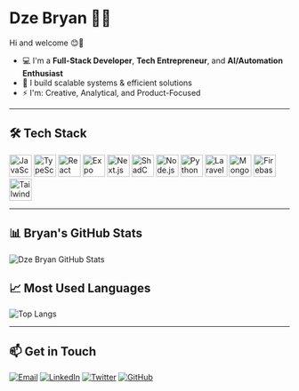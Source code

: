 # Dze Bryan 👨‍💻

Hi and welcome 😊👋

* 💻 I'm a **Full-Stack Developer**, **Tech Entrepreneur**, and **AI/Automation Enthusiast**  
* 🚀 I build scalable systems & efficient solutions  
* ⚡ I'm: Creative, Analytical, and Product-Focused  

---

## 🛠 Tech Stack

<p align="left">
  <img src="https://cdn.jsdelivr.net/gh/devicons/devicon/icons/javascript/javascript-original.svg" alt="JavaScript" width="40" height="40"/>
  <img src="https://cdn.jsdelivr.net/gh/devicons/devicon/icons/typescript/typescript-original.svg" alt="TypeScript" width="40" height="40"/>
  <img src="https://cdn.jsdelivr.net/gh/devicons/devicon/icons/react/react-original.svg" alt="React" width="40" height="40"/>
  <img src="https://avatars.githubusercontent.com/u/12504344?s=200&v=4" alt="Expo" width="40" height="40"/> <!-- Expo -->
  <img src="https://cdn.jsdelivr.net/gh/devicons/devicon/icons/nextjs/nextjs-original.svg" alt="Next.js" width="40" height="40"/>
<img src="https://cdn.jsdelivr.net/gh/shadcn/ui/apps/www/public/icons/icon.png" alt="ShadCN UI" width="40" height="40"/>
  <img src="https://cdn.jsdelivr.net/gh/devicons/devicon/icons/nodejs/nodejs-original.svg" alt="Node.js" width="40" height="40"/>
  <img src="https://cdn.jsdelivr.net/gh/devicons/devicon/icons/python/python-original.svg" alt="Python" width="40" height="40"/>
  <img src="https://upload.wikimedia.org/wikipedia/commons/9/9a/Laravel.svg" alt="Laravel" width="40" height="40"/> <!-- Laravel -->
  <img src="https://cdn.jsdelivr.net/gh/devicons/devicon/icons/mongodb/mongodb-original.svg" alt="MongoDB" width="40" height="40"/>
  <img src="https://cdn.jsdelivr.net/gh/devicons/devicon/icons/firebase/firebase-plain.svg" alt="Firebase" width="40" height="40"/>
  <img src="https://www.vectorlogo.zone/logos/tailwindcss/tailwindcss-icon.svg" alt="Tailwind CSS" width="40" height="40"/>
</p>

---

## 📊 Bryan's GitHub Stats

![Dze Bryan GitHub Stats](https://github-readme-stats.vercel.app/api?username=G-Bryan237&show_icons=true&theme=dark)

## 📈 Most Used Languages

![Top Langs](https://github-readme-stats.vercel.app/api/top-langs/?username=G-Bryan237&layout=compact&theme=dark)

---

## 📫 Get in Touch

[![Email](https://img.shields.io/badge/Email-e.bryandze@gmail.com-D14836?style=for-the-badge&logo=gmail&logoColor=white)](mailto:e.bryandze@gmail.com)
[![LinkedIn](https://img.shields.io/badge/LinkedIn-Bryan%20Dze-0077B5?style=for-the-badge&logo=linkedin&logoColor=white)](https://www.linkedin.com/in/dzebryan237/)
[![Twitter](https://img.shields.io/badge/Twitter-@dze_bryan-1DA1F2?style=for-the-badge&logo=twitter&logoColor=white)](https://x.com/dze_bryan)
[![GitHub](https://img.shields.io/badge/GitHub-G--Bryan237-181717?style=for-the-badge&logo=github&logoColor=white)](https://github.com/G-Bryan237)
